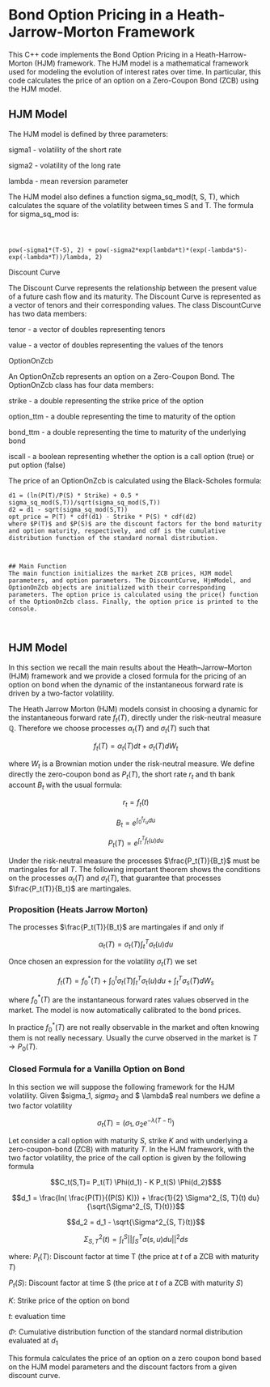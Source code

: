 # Bond Option Pricing in a Heath-Jarrow-Morton Framework

  

This C++ code implements the Bond Option Pricing in a Heath-Harrow-Morton (HJM) framework. The HJM model is a mathematical framework used for modeling the evolution of interest rates over time. In particular, this code calculates the price of an option on a Zero-Coupon Bond (ZCB) using the HJM model.

  

  

## HJM Model

  

The HJM model is defined by three parameters:

  

  

sigma1 - volatility of the short rate

  

sigma2 - volatility of the long rate

  

lambda - mean reversion parameter

  

The HJM model also defines a function sigma_sq_mod(t, S, T), which calculates the square of the volatility between times S and T. The formula for sigma_sq_mod is:

  

  

```

  

pow(-sigma1*(T-S), 2) + pow(-sigma2*exp(lambda*t)*(exp(-lambda*S)-exp(-lambda*T))/lambda, 2)
```

  

Discount Curve

  

The Discount Curve represents the relationship between the present value of a future cash flow and its maturity. The Discount Curve is represented as a vector of tenors and their corresponding values. The class DiscountCurve has two data members:

tenor - a vector of doubles representing tenors

  

value - a vector of doubles representing the values of the tenors

OptionOnZcb

An OptionOnZcb represents an option on a Zero-Coupon Bond. The OptionOnZcb class has four data members:

strike - a double representing the strike price of the option

 
option_ttm - a double representing the time to maturity of the option

  

bond_ttm - a double representing the time to maturity of the underlying bond

  

iscall - a boolean representing whether the option is a call option (true) or put option (false)

  

The price of an OptionOnZcb is calculated using the Black-Scholes formula:

```
d1 = (ln(P(T)/P(S) * Strike) + 0.5 * sigma_sq_mod(S,T))/sqrt(sigma_sq_mod(S,T))
d2 = d1 - sqrt(sigma_sq_mod(S,T))
opt_price = P(T) * cdf(d1) - Strike * P(S) * cdf(d2)
where $P(T)$ and $P(S)$ are the discount factors for the bond maturity and option maturity, respectively, and cdf is the cumulative distribution function of the standard normal distribution.

  

## Main Function
The main function initializes the market ZCB prices, HJM model parameters, and option parameters. The DiscountCurve, HjmModel, and OptionOnZcb objects are initialized with their corresponding parameters. The option price is calculated using the price() function of the OptionOnZcb class. Finally, the option price is printed to the console.

  
```
## HJM Model

In this section we recall the main results about the Heath–Jarrow–Morton (HJM) framework and we provide a closed formula for the pricing of an option on bond when the dynamic of the instantaneous forward rate is driven by a two-factor volatility.

The Heath Jarrow Morton (HJM) models consist in choosing a dynamic for the instantaneous forward rate $f_t(T)$, directly under the risk-neutral measure $\mathbb{Q}$. Therefore we choose processes $\alpha_t(T)$ and $\sigma_t(T)$ such that
```math
f_t(T)= \alpha_t(T) dt +\sigma_t(T) dW_t
```
where $W_t$ is a Brownian motion under the risk-neutral measure. We  define directly the zero-coupon bond as $P_t(T)$, the short rate $r_t$ and th bank account $B_t$ with the usual formula:
```math
r_t = f_t(t)
```
```math
B_t = e^{\int_0^t r_u du}
```
```math
P_t(T) = e^{\int_t^Tf_t(u) du}
```
 Under the risk-neutral measure the processes $\frac{P_t(T)}{B_t}$ must be martingales for all $T$. The following important theorem shows the conditions on the processes $\alpha_t(T)$ and $\sigma_t(T)$, that guarantee that processes $\frac{P_t(T)}{B_t}$ are martingales.
### Proposition (Heats Jarrow Morton)
The processes $\frac{P_t(T)}{B_t}$ are martingales if and only if
```math
	\alpha_t(T)= \sigma_t(T) \int_t^T \sigma_t(u) du
```

Once chosen an expression for the volatility $\sigma_t(T)$ we set
```math
f_t(T)= f^*_0(T)+ \int_0^t \sigma_t(T) \int_t^T \sigma_t(u) du + \int_t^T \sigma_s(T) dW_s
```
where $f^*_0(T)$ are the instantaneous forward rates values observed in the market. The model is now automatically calibrated to the bond prices.

In practice $f^*_0(T)$ are not really observable in the market and often knowing them is not really necessary. Usually the curve observed in the market is $T \rightarrow P_0(T)$. 

### Closed Formula for a Vanilla Option on Bond
In this section we will suppose the following framework for the HJM volatility. Given $sigma_1, $sigma_2$ and $ \lambda$ real numbers we define a two factor volatility
```math
\sigma_t(T) = ( \sigma_1, \sigma_2 e^{-\lambda(T-t)})
```

Let consider a call option with maturity $S$, strike $K$ and with underlying a zero-coupon-bond (ZCB) with maturity $T$. In the HJM framework, with the two factor volatility, the price of the call option is given by the following formula 
```math
C_t(S,T)= P_t(T) \Phi(d_1) - K P_t(S) \Phi(d_2)$
```
```math
d_1 = \frac{ln( \frac{P(T)}{(P(S) K)}) + \frac{1}{2} \Sigma^2_{S, T}(t) du}{\sqrt{\Sigma^2_{S, T}(t)}}
```
```math
d_2 = d_1 - \sqrt{\Sigma^2_{S, T}(t)}
```
```math
\Sigma^2_{S, T}(t) = \int_t^S|| \int_S^T\sigma(s, u) du||^2 ds
```
where:
$P_t(T)$: Discount factor at time T (the price at $t$ of a ZCB with maturity $T$)

$P_t(S)$: Discount factor at time S (the price at $t$ of a ZCB with maturity $S$)

$K$: Strike price of the option on bond

$t$: evaluation time

$\Phi$: Cumulative distribution function of the standard normal distribution evaluated at $d_1$





This formula calculates the price of an option on a zero coupon bond based on the HJM model parameters and the discount factors from a given discount curve.